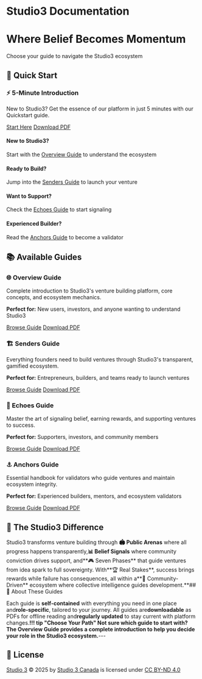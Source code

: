 # Studio3 Documentation

<div class="hero-section">
<h1>Where Belief Becomes Momentum</h1>
<p class="hero-subtitle">Choose your guide to navigate the Studio3 ecosystem</p>
</div>

## 🚀 Quick Start

<div class="arena-card" markdown="1">

### ⚡ 5-Minute Introduction

New to Studio3? Get the essence of our platform in just 5 minutes with our Quickstart guide.

<div class="card-actions">
<a href="quickstart/" class="md-button md-button--primary">Start Here</a>
<a href="pdf/studio3-quickstart-guide.pdf" class="md-button">Download PDF</a>

</div>
</div>

<div class="quick-start-grid">
<div class="quick-start-card">
<h4>New to Studio3?</h4>
<p>Start with the <a href="overview-guide/">Overview Guide</a> to understand the ecosystem</p>
</div>

<div class="quick-start-card">
<h4>Ready to Build?</h4>
<p>Jump into the <a href="senders-guide/">Senders Guide</a> to launch your venture</p>
</div>

<div class="quick-start-card">
<h4>Want to Support?</h4>
<p>Check the <a href="echoes-guide/">Echoes Guide</a> to start signaling</p>
</div>

<div class="quick-start-card">
<h4>Experienced Builder?</h4>
<p>Read the <a href="anchors-guide/">Anchors Guide</a> to become a validator</p>
</div>
</div>

## 📚 Available Guides

<div class="grid">
<div class="arena-card" markdown="1">

### 🌐 Overview Guide
Complete introduction to Studio3's venture building platform, core concepts, and ecosystem mechanics.

**Perfect for:** New users, investors, and anyone wanting to understand Studio3

<div class="card-actions">
<a href="overview-guide/" class="md-button md-button--primary">Browse Guide</a>
<a href="pdf/studio3-overview-guide.pdf" class="md-button">Download PDF</a>

</div>
</div>

<div class="arena-card" markdown="1">

### 🏗️ Senders Guide
Everything founders need to build ventures through Studio3's transparent, gamified ecosystem.

**Perfect for:** Entrepreneurs, builders, and teams ready to launch ventures

<div class="card-actions">
<a href="senders-guide/" class="md-button md-button--primary">Browse Guide</a>
<a href="pdf/studio3-overview-guide.pdf" class="md-button">Download PDF</a>

</div>
</div>

<div class="arena-card" markdown="1">

### 📡 Echoes Guide
Master the art of signaling belief, earning rewards, and supporting ventures to success.

**Perfect for:** Supporters, investors, and community members

<div class="card-actions">
<a href="echoes-guide/" class="md-button md-button--primary">Browse Guide</a>
<a href="pdf/studio3-overview-guide.pdf" class="md-button">Download PDF</a>

</div>
</div>

<div class="arena-card" markdown="1">

### ⚓ Anchors Guide
Essential handbook for validators who guide ventures and maintain ecosystem integrity.

**Perfect for:** Experienced builders, mentors, and ecosystem validators

<div class="card-actions">
<a href="anchors-guide/" class="md-button md-button--primary">Browse Guide</a>
<a href="pdf/studio3-anchors-guide.pdf" class="md-button">Download PDF</a>

</div>
</div>
</div>

## 🌟 The Studio3 Difference

Studio3 transforms venture building through **🏟️ Public Arenas** where all progress happens transparently,**📊 Belief Signals** where community conviction drives support, and**🎮 Seven Phases** that guide ventures from idea spark to full sovereignty. With**🏆 Real Stakes**, success brings rewards while failure has consequences, all within a**🤝 Community-Driven** ecosystem where collective intelligence guides development.**## 📖 About These Guides

Each guide is **self-contained** with everything you need in one place and**role-specific**, tailored to your journey. All guides are**downloadable** as PDFs for offline reading and**regularly updated** to stay current with platform changes.**!!! tip "Choose Your Path"
    Not sure which guide to start with? The **Overview Guide** provides a complete introduction to help you decide your role in the Studio3 ecosystem.**---

## 📜 License

<a href="https://creativecommons.org">Studio 3</a> © 2025 by <a href="https://creativecommons.org">Studio 3 Canada</a> is licensed under <a href="https://creativecommons.org/licenses/by-nd/4.0/">CC BY-ND 4.0</a> <img src="https://mirrors.creativecommons.org/presskit/icons/cc.svg" alt="" style="max-width: 1em;max-height:1em;margin-left: .2em;display: inline-block;vertical-align: middle;"><img src="https://mirrors.creativecommons.org/presskit/icons/by.svg" alt="" style="max-width: 1em;max-height:1em;margin-left: .2em;display: inline-block;vertical-align: middle;"><img src="https://mirrors.creativecommons.org/presskit/icons/nd.svg" alt="" style="max-width: 1em;max-height:1em;margin-left: .2em;display: inline-block;vertical-align: middle;">